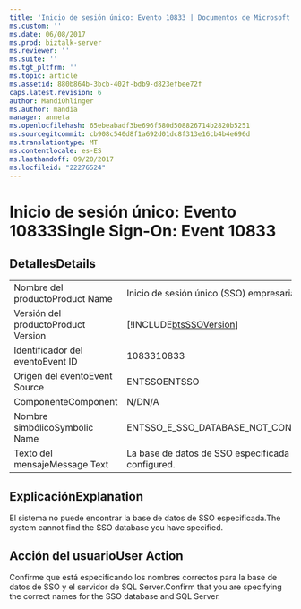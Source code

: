 ```yaml
---
title: 'Inicio de sesión único: Evento 10833 | Documentos de Microsoft'
ms.custom: ''
ms.date: 06/08/2017
ms.prod: biztalk-server
ms.reviewer: ''
ms.suite: ''
ms.tgt_pltfrm: ''
ms.topic: article
ms.assetid: 880b864b-3bcb-402f-bdb9-d823efbee72f
caps.latest.revision: 6
author: MandiOhlinger
ms.author: mandia
manager: anneta
ms.openlocfilehash: 65ebeabadf3be696f580d508826714b2820b5251
ms.sourcegitcommit: cb908c540d8f1a692d01dc8f313e16cb4b4e696d
ms.translationtype: MT
ms.contentlocale: es-ES
ms.lasthandoff: 09/20/2017
ms.locfileid: "22276524"
---
```

# <a name="single-sign-on-event-10833"></a><span data-ttu-id="7ae1d-102">Inicio de sesión único: Evento 10833</span><span class="sxs-lookup"><span data-stu-id="7ae1d-102">Single Sign-On: Event 10833</span></span>
## <a name="details"></a><span data-ttu-id="7ae1d-103">Detalles</span><span class="sxs-lookup"><span data-stu-id="7ae1d-103">Details</span></span>  
  
|||  
|-|-|  
|<span data-ttu-id="7ae1d-104">Nombre del producto</span><span class="sxs-lookup"><span data-stu-id="7ae1d-104">Product Name</span></span>|<span data-ttu-id="7ae1d-105">Inicio de sesión único (SSO) empresarial</span><span class="sxs-lookup"><span data-stu-id="7ae1d-105">Enterprise Single Sign-On</span></span>|  
|<span data-ttu-id="7ae1d-106">Versión del producto</span><span class="sxs-lookup"><span data-stu-id="7ae1d-106">Product Version</span></span>|[!INCLUDE[btsSSOVersion](../includes/btsssoversion-md.md)]|  
|<span data-ttu-id="7ae1d-107">Identificador del evento</span><span class="sxs-lookup"><span data-stu-id="7ae1d-107">Event ID</span></span>|<span data-ttu-id="7ae1d-108">10833</span><span class="sxs-lookup"><span data-stu-id="7ae1d-108">10833</span></span>|  
|<span data-ttu-id="7ae1d-109">Origen del evento</span><span class="sxs-lookup"><span data-stu-id="7ae1d-109">Event Source</span></span>|<span data-ttu-id="7ae1d-110">ENTSSO</span><span class="sxs-lookup"><span data-stu-id="7ae1d-110">ENTSSO</span></span>|  
|<span data-ttu-id="7ae1d-111">Componente</span><span class="sxs-lookup"><span data-stu-id="7ae1d-111">Component</span></span>|<span data-ttu-id="7ae1d-112">N/D</span><span class="sxs-lookup"><span data-stu-id="7ae1d-112">N/A</span></span>|  
|<span data-ttu-id="7ae1d-113">Nombre simbólico</span><span class="sxs-lookup"><span data-stu-id="7ae1d-113">Symbolic Name</span></span>|<span data-ttu-id="7ae1d-114">ENTSSO_E_SSO_DATABASE_NOT_CONFIGURED</span><span class="sxs-lookup"><span data-stu-id="7ae1d-114">ENTSSO_E_SSO_DATABASE_NOT_CONFIGURED</span></span>|  
|<span data-ttu-id="7ae1d-115">Texto del mensaje</span><span class="sxs-lookup"><span data-stu-id="7ae1d-115">Message Text</span></span>|<span data-ttu-id="7ae1d-116">La base de datos de SSO especificada no está configurada.</span><span class="sxs-lookup"><span data-stu-id="7ae1d-116">The specified SSO database is not configured.</span></span>|  
  
## <a name="explanation"></a><span data-ttu-id="7ae1d-117">Explicación</span><span class="sxs-lookup"><span data-stu-id="7ae1d-117">Explanation</span></span>  
 <span data-ttu-id="7ae1d-118">El sistema no puede encontrar la base de datos de SSO especificada.</span><span class="sxs-lookup"><span data-stu-id="7ae1d-118">The system cannot find the SSO database you have specified.</span></span>  
  
## <a name="user-action"></a><span data-ttu-id="7ae1d-119">Acción del usuario</span><span class="sxs-lookup"><span data-stu-id="7ae1d-119">User Action</span></span>  
 <span data-ttu-id="7ae1d-120">Confirme que está especificando los nombres correctos para la base de datos de SSO y el servidor de SQL Server.</span><span class="sxs-lookup"><span data-stu-id="7ae1d-120">Confirm that you are specifying the correct names for the SSO database and SQL Server.</span></span>